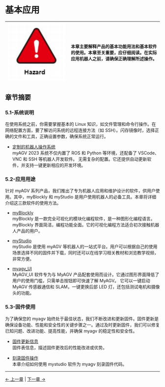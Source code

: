 # 基本应用

| <img src="../resources/5-BasicApplication/README/danger.png" alt="img-1" width="600" height=“auto” /> | 本章主要解释产品的基本功能用法和基本软件的使用。本章至关重要，应仔细阅读。在实际应用机器人之前，请确保正确理解所述操作。 |
| ----------------------------------------------------------------------------------------------------- | ------------------------------------------------------------------------------------------------------------------------ |

## 章节摘要

### **5.1-系统说明**

在使用系统之前，你需要掌握基本的 Linux 知识，如文件管理和命令行操作。在网络配置方面，要了解访问系统的远程连接方法（如 SSH）。闪存镜像时，选择正确的文件和工具，正确设置参数，确保系统正常运行。

- [定制的机器人操作系统](5.1-SystemInstructionManual.md)<br>
  myAGV 2023 系统不仅内置了 ROS 和 Python 等环境，还配备了 VSCode、VNC 和 SSH 等机器人开发软件。
  无需复杂的配置。它还提供自动更新软件，并支持一键更新相应的开发环境。

### **5.2-应用用途**

针对 myAGV 系列产品，我们推出了专为机器人应用和维护设计的软件，供用户使用。其中，myBlockly 和 myStudio 是用户使用机器人的必备工具。本章将详细介绍这三款软件的使用方法。

- [myBlockly](5.2-ApplicationUse/5.2.1-myblockly/README.md)<br>
  myBlockly 是一款完全可视化的模块化编程软件，是一种图形化编程语言。myBlockly 界面简洁，编程功能全面。它的可视化编程方法适合初次接触机器人产品的用户。

- [myStudio](5.2-ApplicationUse/5.2.2-mystudio/README.md)<br>
  myStudio 是使用 myAGV 等机器人的一站式平台。用户可以根据自己的使用场景选择不同的固件并下载，同时还可以在线学习相关教材和浏览教学视频，非常方便。

- [myagv_UI](5.2-ApplicationUse/5.2.3-myagv_UI/user_manual.md)<br>
  MyAGV_UI 软件专为与 MyAGV 产品配套使用而设计。它通过图形界面降低了用户的使用门槛，只需单击按钮即可快速了解 MyAGV。
  它可以一键启动 MyAGV 传感器通信和 SLAM，一键更换后部 LED 灯，还包括测试电机和摄像头的功能。

### **5.3-固件使用**

为了确保您的 myagv 始终处于最佳状态，我们不断改进和更新固件。固件更新是确保设备功能、性能和安全性的关键步骤之一。通过及时更新固件，我们可以修复已知问题、改进功能、提高性能，并确保 myagv 的稳定性和安全性。

- [固件更新信息](5.3-FirmwareUse/5.3.1-FirmwareUpdateInfo.md)<br>
  固件表信息，描述固件更改后的性能改进或优势。

- [刻录固件操作](5.3-FirmwareUse/5.3.2-HowToBurnFirmware.md)<br>
  本章介绍如何使用 mystudio 软件为 myagv 刻录固件代码。

---

[← 上一章](../4-FirstInstallAndUse/README.md) | [下一章 →](../6-ROS/6.2.1-ROS_Introduction.md)
